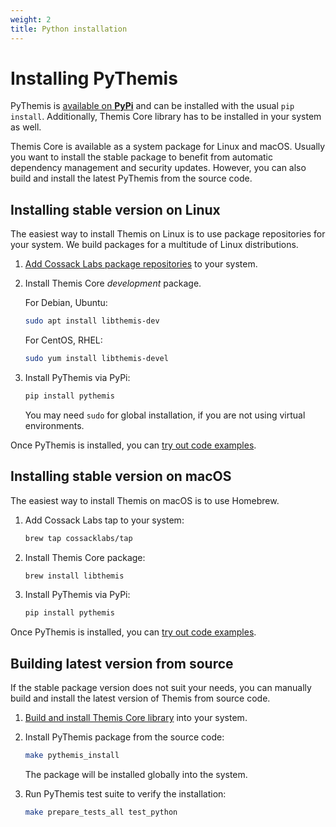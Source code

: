 ```yaml
---
weight: 2
title: Python installation
---
```


# Installing PyThemis

PyThemis is [available on **PyPi**](https://pypi.org/project/pythemis/)
and can be installed with the usual `pip install`.
Additionally, Themis Core library has to be installed in your system as well.

Themis Core is available as a system package for Linux and macOS.
Usually you want to install the stable package to benefit from automatic dependency management and security updates.
However, you can also build and install the latest PyThemis from the source code.

## Installing stable version on Linux

The easiest way to install Themis on Linux is to use package repositories for your system.
We build packages for a multitude of Linux distributions.

 1. [Add Cossack Labs package repositories](/themis/installation/installation-from-packages/)
    to your system.

 2. Install Themis Core _development_ package.

    For Debian, Ubuntu:

    ```bash
    sudo apt install libthemis-dev
    ```

    For CentOS, RHEL:

    ```bash
    sudo yum install libthemis-devel
    ```

 3. Install PyThemis via PyPi:

    ```bash
    pip install pythemis
    ```

    You may need `sudo` for global installation,
    if you are not using virtual environments.

Once PyThemis is installed, you can [try out code examples](../examples/).

## Installing stable version on macOS

The easiest way to install Themis on macOS is to use Homebrew.

 1. Add Cossack Labs tap to your system:

    ```bash
    brew tap cossacklabs/tap
    ```

 2. Install Themis Core package:

    ```bash
    brew install libthemis
    ```

 3. Install PyThemis via PyPi:

    ```bash
    pip install pythemis
    ```

Once PyThemis is installed, you can [try out code examples](../examples/).

## Building latest version from source

If the stable package version does not suit your needs,
you can manually build and install the latest version of Themis from source code.

 1. [Build and install Themis Core library](/themis/installation/installation-from-sources/)
    into your system.

 2. Install PyThemis package from the source code:

    ```bash
    make pythemis_install
    ```

    The package will be installed globally into the system.

 3. Run PyThemis test suite to verify the installation:

    ```bash
    make prepare_tests_all test_python
    ```
